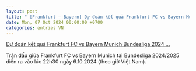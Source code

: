 ```yaml
---
layout: post
title: " [Frankfurt – Bayern] Dự đoán kết quả Frankfurt FC vs Bayern Munich Bundesliga 2024 ..."
date: Mon, 07 Oct 2024 00:00:00 +0700
categories: entries VN
---
```

[Dự đoán kết quả Frankfurt FC vs Bayern Munich Bundesliga 2024 ...](https://laodong.vn/infographic/du-doan-ket-qua-frankfurt-fc-vs-bayern-munich-bundesliga-20242025-1404285.ldo)

Trận đấu giữa Frankfurt FC vs Bayern Munich tại Bundesliga 2024/2025 diễn ra vào lúc 22h30 ngày 6.10.2024 (theo giờ Việt Nam).

